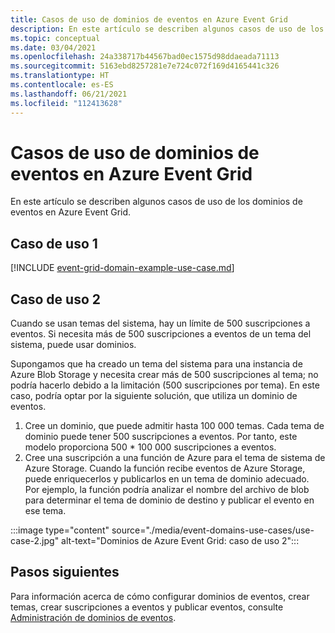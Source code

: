 ```yaml
---
title: Casos de uso de dominios de eventos en Azure Event Grid
description: En este artículo se describen algunos casos de uso de los dominios de eventos en Azure Event Grid.
ms.topic: conceptual
ms.date: 03/04/2021
ms.openlocfilehash: 24a338717b44567bad0ec1575d98ddaeada71113
ms.sourcegitcommit: 5163ebd8257281e7e724c072f169d4165441c326
ms.translationtype: HT
ms.contentlocale: es-ES
ms.lasthandoff: 06/21/2021
ms.locfileid: "112413628"
---
```

# <a name="use-cases-for-event-domains-in-azure-event-grid"></a>Casos de uso de dominios de eventos en Azure Event Grid
En este artículo se describen algunos casos de uso de los dominios de eventos en Azure Event Grid. 

## <a name="use-case-1"></a>Caso de uso 1 
[!INCLUDE [event-grid-domain-example-use-case.md](./includes/event-grid-domain-example-use-case.md)]

## <a name="use-case-2"></a>Caso de uso 2
Cuando se usan temas del sistema, hay un límite de 500 suscripciones a eventos. Si necesita más de 500 suscripciones a eventos de un tema del sistema, puede usar dominios. 

Supongamos que ha creado un tema del sistema para una instancia de Azure Blob Storage y necesita crear más de 500 suscripciones al tema; no podría hacerlo debido a la limitación (500 suscripciones por tema). En este caso, podría optar por la siguiente solución, que utiliza un dominio de eventos. 

1. Cree un dominio, que puede admitir hasta 100 000 temas. Cada tema de dominio puede tener 500 suscripciones a eventos. Por tanto, este modelo proporciona 500 * 100 000 suscripciones a eventos. 
1. Cree una suscripción a una función de Azure para el tema de sistema de Azure Storage. Cuando la función recibe eventos de Azure Storage, puede enriquecerlos y publicarlos en un tema de dominio adecuado. Por ejemplo, la función podría analizar el nombre del archivo de blob para determinar el tema de dominio de destino y publicar el evento en ese tema. 

:::image type="content" source="./media/event-domains-use-cases/use-case-2.jpg" alt-text="Dominios de Azure Event Grid: caso de uso 2":::


## <a name="next-steps"></a>Pasos siguientes
Para información acerca de cómo configurar dominios de eventos, crear temas, crear suscripciones a eventos y publicar eventos, consulte [Administración de dominios de eventos](./how-to-event-domains.md).

